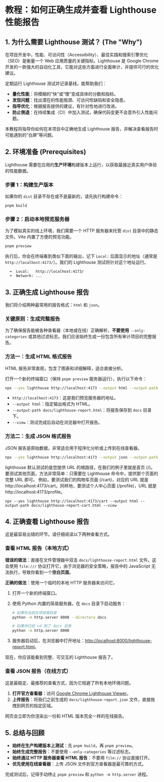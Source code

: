 # 教程：如何正确生成并查看 Lighthouse 性能报告

## 1. 为什么需要 Lighthouse 测试？ (The "Why")

在项目开发中，性能、可访问性（Accessibility）、最佳实践和搜索引擎优化（SEO）是衡量一个 Web 应用质量的关键指标。Lighthouse 是 Google Chrome 开发的一款强大的自动化工具，它能对这些方面进行全面审计，并提供可行的优化建议。

定期运行 Lighthouse 测试并记录基线，能帮助我们：

- **量化性能**：将模糊的“快”或“慢”变成具体的分数和指标。
- **发现问题**：找出潜在的性能瓶颈、可访问性缺陷和安全隐患。
- **指导优化**：根据报告提供的建议，有针对性地进行改进。
- **防止倒退**：在持续集成（CI）中加入测试，确保代码变更不会意外引入性能问题。

本教程将指导你如何在本项目中正确地生成 Lighthouse 报告，并解决查看报告时可能遇到的“白屏”等问题。

## 2. 环境准备 (Prerequisites)

Lighthouse 需要在应用的**生产环境**构建版本上运行，以获取最接近真实用户体验的性能数据。

### 步骤 1：构建生产版本

如果你的 `dist` 目录不存在或不是最新的，请先执行构建命令：

```bash
pnpm build
```

### 步骤 2：启动本地预览服务器

为了模拟真实的线上环境，我们需要一个 HTTP 服务器来托管 `dist` 目录中的静态文件。Vite 内置了方便的预览功能。

```bash
pnpm preview
```

执行后，你会在终端看到类似下面的输出，记下 `Local:` 后面显示的地址（通常是 `http://localhost:4173/`）。我们的 Lighthouse 测试将针对这个地址运行。

```
  ➜  Local:   http://localhost:4173/
  ➜  Network: ...
```

## 3. 正确生成 Lighthouse 报告

我们将介绍两种最常用的报告格式：`html` 和 `json`。

### 关键原则：生成完整报告

为了确保报告能被各种查看器（本地或在线）正确解析，**不要使用** `--only-categories` 或其他过滤标志。我们应该始终生成一份包含所有审计项目的完整报告。

### 方法一：生成 HTML 格式报告

HTML 报告非常直观，包含了图表和详细解释，适合直接分析。

打开一个新的终端窗口（保持 `pnpm preview` 服务器运行），执行以下命令：

```bash
npx --yes lighthouse http://localhost:4173 --output html --output-path docs/lighthouse-report.html --view
```

- `http://localhost:4173`：这是我们预览服务器的地址。
- `--output html`：指定输出格式为 HTML。
- `--output-path docs/lighthouse-report.html`：将报告保存到 `docs` 目录下。
- `--view`：测试完成后自动在浏览器中打开报告。

### 方法二：生成 JSON 格式报告

JSON 报告是原始数据，非常适合用于程序化分析或上传到在线查看器。

```bash
npx --yes lighthouse http://localhost:4173 --output json --output-path docs/lighthouse-report.json
```

lighthouse 默认测试的是您提供 URL 的根路径，在我们的例子里就是首页 (/)。
要测试其他页面，方法非常简单：只需要在 Lighthouse 命令中，提供那个页面的完整 URL 即可。
例如，要测试我们的购物车页面 (/cart)，对应的 URL 就是 http://localhost:4173/cart。同样地，要测试个人中心页面 (/profile)，URL 就是 http://localhost:4173/profile。

```
npx --yes lighthouse http://localhost:4173/cart --output html --output-path docs/lighthouse-report-cart.html --view
```

## 4. 正确查看 Lighthouse 报告

这是最容易出错的环节。请仔细阅读以下两种查看方式。

### 查看 HTML 报告（本地方式）

**错误的做法**：直接在文件管理器中双击 `docs/lighthouse-report.html` 文件。这会使用 `file:///` 协议打开它，由于浏览器的安全策略，报告中的 JavaScript 无法执行，导致你看到一个**空白页面**。

**正确的做法**：使用一个临时的本地 HTTP 服务器来访问它。

1.  打开一个新的终端窗口。
2.  使用 Python 内置的简易服务器，在 `docs` 目录下启动服务：

    ```bash
    # 如果你当前在项目根目录
    python -m http.server 8000 --directory docs

    # 如果你已经 cd 到了 docs 目录
    python -m http.server 8000
    ```

3.  服务器启动后，在浏览器中打开地址：[http://localhost:8000/lighthouse-report.html](http://localhost:8000/lighthouse-report.html)。

现在，你应该能看到完整、可交互的 Lighthouse 报告了。

### 查看 JSON 报告（在线方式）

这是最稳定、最推荐的查看方式，因为它规避了所有本地环境问题。

1.  **打开官方查看器**：访问 [Google Chrome Lighthouse Viewer](https://googlechrome.github.io/lighthouse/viewer/)。
2.  **上传报告**：将我们之前生成的 `docs/lighthouse-report.json` 文件，直接拖拽到网页的指定区域。

网页会立即为你渲染出一份和 HTML 版本完全一样的在线报告。

## 5. 总结与回顾

- **始终在生产构建版本上测试**：先 `pnpm build`，再 `pnpm preview`。
- **始终生成完整报告**：不要使用 `--only-categories` 等过滤标志。
- **始终通过 HTTP 服务器查看 HTML 报告**：不要用 `file://` 协议直接打开。
- **优先使用在线查看器**：上传 JSON 文件到官方查看器是最可靠的方式。

完成测试后，记得手动停止 `pnpm preview` 和 `python -m http.server` 进程。
